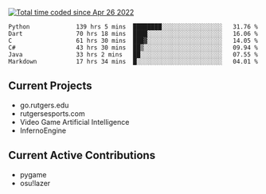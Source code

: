 <a href="https://wakatime.com/@9797ee4f-4108-45bb-8fc2-b36b9c1a1c89"><img src="https://wakatime.com/badge/user/9797ee4f-4108-45bb-8fc2-b36b9c1a1c89.svg?style=for-the-badge" alt="Total time coded since Apr 26 2022" /></a>

<!--START_SECTION:waka-->

```text
Python             139 hrs 5 mins  ████████░░░░░░░░░░░░░░░░░   31.76 %
Dart               70 hrs 18 mins  ████░░░░░░░░░░░░░░░░░░░░░   16.06 %
C                  61 hrs 30 mins  ███▓░░░░░░░░░░░░░░░░░░░░░   14.05 %
C#                 43 hrs 30 mins  ██▒░░░░░░░░░░░░░░░░░░░░░░   09.94 %
Java               33 hrs 2 mins   ██░░░░░░░░░░░░░░░░░░░░░░░   07.55 %
Markdown           17 hrs 34 mins  █░░░░░░░░░░░░░░░░░░░░░░░░   04.01 %
```

<!--END_SECTION:waka-->

## Current Projects

 - go.rutgers.edu
 - rutgersesports.com
 - Video Game Artificial Intelligence
 - InfernoEngine

## Current Active Contributions

 - pygame
 - osu!lazer
